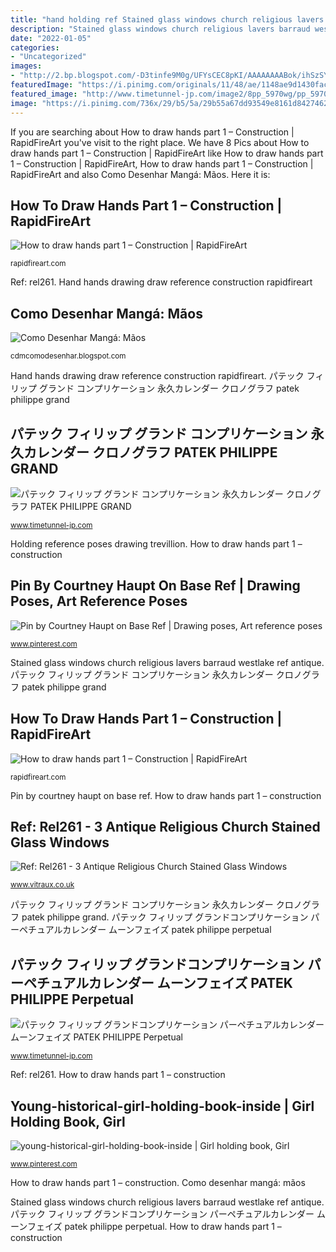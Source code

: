```yaml
---
title: "hand holding ref Stained glass windows church religious lavers barraud westlake ref antique"
description: "Stained glass windows church religious lavers barraud westlake ref antique"
date: "2022-01-05"
categories:
- "Uncategorized"
images:
- "http://2.bp.blogspot.com/-D3tinfe9M0g/UFYsCEC8pKI/AAAAAAAABok/ihSzSYIAVdc/s1600/hands_by_kibbitzer-d3jdlup.jpg"
featuredImage: "https://i.pinimg.com/originals/11/48/ae/1148ae9d1430fac240eda1dc802e7be2.jpg"
featured_image: "http://www.timetunnel-jp.com/image2/8pp_5970wg/pp_5970wg.jpg"
image: "https://i.pinimg.com/736x/29/b5/5a/29b55a67dd93549e8161d842746272f8.jpg"
---
```


If you are searching about How to draw hands part 1 – Construction | RapidFireArt you've visit to the right place. We have 8 Pics about How to draw hands part 1 – Construction | RapidFireArt like How to draw hands part 1 – Construction | RapidFireArt, How to draw hands part 1 – Construction | RapidFireArt and also Como Desenhar Mangá: Mãos. Here it is:

## How To Draw Hands Part 1 – Construction | RapidFireArt

![How to draw hands part 1 – Construction | RapidFireArt](https://rapidfireart.com/wp-content/uploads/2015/08/Hand-Images-for-Drawing-Reference-2.jpg "How to draw hands part 1 – construction")

<small>rapidfireart.com</small>

Ref: rel261. Hand hands drawing draw reference construction rapidfireart

## Como Desenhar Mangá: Mãos

![Como Desenhar Mangá: Mãos](http://2.bp.blogspot.com/-D3tinfe9M0g/UFYsCEC8pKI/AAAAAAAABok/ihSzSYIAVdc/s1600/hands_by_kibbitzer-d3jdlup.jpg "Hand hands drawing draw reference construction rapidfireart")

<small>cdmcomodesenhar.blogspot.com</small>

Hand hands drawing draw reference construction rapidfireart. パテック フィリップ グランド コンプリケーション 永久カレンダー クロノグラフ patek philippe grand

## パテック フィリップ グランド コンプリケーション 永久カレンダー クロノグラフ PATEK PHILIPPE GRAND

![パテック フィリップ グランド コンプリケーション 永久カレンダー クロノグラフ PATEK PHILIPPE GRAND](http://www.timetunnel-jp.com/image2/8pp_5970wg/pp_5970wg.jpg "Hand hands drawing draw reference construction rapidfireart")

<small>www.timetunnel-jp.com</small>

Holding reference poses drawing trevillion. How to draw hands part 1 – construction

## Pin By Courtney Haupt On Base Ref | Drawing Poses, Art Reference Poses

![Pin by Courtney Haupt on Base Ref | Drawing poses, Art reference poses](https://i.pinimg.com/736x/29/b5/5a/29b55a67dd93549e8161d842746272f8.jpg "Stained glass windows church religious lavers barraud westlake ref antique")

<small>www.pinterest.com</small>

Stained glass windows church religious lavers barraud westlake ref antique. パテック フィリップ グランド コンプリケーション 永久カレンダー クロノグラフ patek philippe grand

## How To Draw Hands Part 1 – Construction | RapidFireArt

![How to draw hands part 1 – Construction | RapidFireArt](https://rapidfireart.com/wp-content/uploads/2015/08/Hand-Images-for-Drawing-Reference-2-1024x580.jpg "Como desenhar mangá: mãos")

<small>rapidfireart.com</small>

Pin by courtney haupt on base ref. How to draw hands part 1 – construction

## Ref: Rel261 - 3 Antique Religious Church Stained Glass Windows

![Ref: Rel261 - 3 Antique Religious Church Stained Glass Windows](http://www.vitraux.co.uk/wp-content/uploads/2016/06/rel261alg.jpg "How to draw hands part 1 – construction")

<small>www.vitraux.co.uk</small>

パテック フィリップ グランド コンプリケーション 永久カレンダー クロノグラフ patek philippe grand. パテック フィリップ グランドコンプリケーション パーペチュアルカレンダー ムーンフェイズ patek philippe perpetual

## パテック フィリップ グランドコンプリケーション パーペチュアルカレンダー ムーンフェイズ PATEK PHILIPPE Perpetual

![パテック フィリップ グランドコンプリケーション パーペチュアルカレンダー ムーンフェイズ PATEK PHILIPPE Perpetual](http://www.timetunnel-jp.com/00808image/pp_5140j_001/patekphilippe5140j0013.jpg "パテック フィリップ グランド コンプリケーション 永久カレンダー クロノグラフ patek philippe grand")

<small>www.timetunnel-jp.com</small>

Ref: rel261. How to draw hands part 1 – construction

## Young-historical-girl-holding-book-inside | Girl Holding Book, Girl

![young-historical-girl-holding-book-inside | Girl holding book, Girl](https://i.pinimg.com/originals/11/48/ae/1148ae9d1430fac240eda1dc802e7be2.jpg "Hand hands drawing draw reference construction rapidfireart")

<small>www.pinterest.com</small>

How to draw hands part 1 – construction. Como desenhar mangá: mãos

Stained glass windows church religious lavers barraud westlake ref antique. パテック フィリップ グランドコンプリケーション パーペチュアルカレンダー ムーンフェイズ patek philippe perpetual. How to draw hands part 1 – construction
